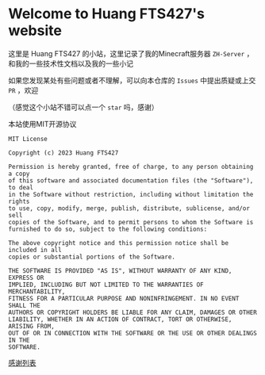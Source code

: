 # Welcome to Huang FTS427's website

这里是 Huang FTS427 的小站，这里记录了我的Minecraft服务器 `ZH-Server` ，和我的一些技术性文档以及我的一些小记

如果您发现某处有些问题或者不理解，可以向本仓库的 `Issues` 中提出质疑或上交 `PR` ，欢迎

（感觉这个小站不错可以点一个 `star` 吗，感谢）

本站使用MIT开源协议

```text
MIT License

Copyright (c) 2023 Huang FTS427

Permission is hereby granted, free of charge, to any person obtaining a copy
of this software and associated documentation files (the "Software"), to deal
in the Software without restriction, including without limitation the rights
to use, copy, modify, merge, publish, distribute, sublicense, and/or sell
copies of the Software, and to permit persons to whom the Software is
furnished to do so, subject to the following conditions:

The above copyright notice and this permission notice shall be included in all
copies or substantial portions of the Software.

THE SOFTWARE IS PROVIDED "AS IS", WITHOUT WARRANTY OF ANY KIND, EXPRESS OR
IMPLIED, INCLUDING BUT NOT LIMITED TO THE WARRANTIES OF MERCHANTABILITY,
FITNESS FOR A PARTICULAR PURPOSE AND NONINFRINGEMENT. IN NO EVENT SHALL THE
AUTHORS OR COPYRIGHT HOLDERS BE LIABLE FOR ANY CLAIM, DAMAGES OR OTHER
LIABILITY, WHETHER IN AN ACTION OF CONTRACT, TORT OR OTHERWISE, ARISING FROM,
OUT OF OR IN CONNECTION WITH THE SOFTWARE OR THE USE OR OTHER DEALINGS IN THE
SOFTWARE.
```

[感谢列表](.\thx.md)
